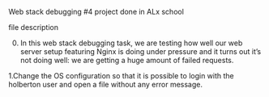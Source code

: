 Web stack debugging #4 project done in ALx school

file description


0. In this web stack debugging task, we are testing how well our web server setup featuring Nginx is doing under pressure and it turns out it’s not doing well: we are getting a huge amount of failed requests.

1.Change the OS configuration so that it is possible to login with the holberton user and open a file without any error message.
